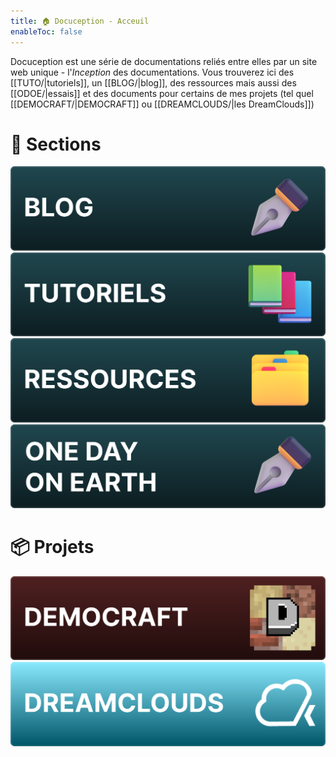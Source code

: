 ```yaml
---
title: 🏠 Docuception - Acceuil
enableToc: false
---
```

Docuception est une série de documentations reliés entre elles par un site web unique - l'*Inception* des documentations. Vous trouverez ici des [[TUTO/|tutoriels]], un [[BLOG/|blog]], des ressources mais aussi des [[ODOE/|essais]] et des documents pour certains de mes projets (tel quel [[DEMOCRAFT/|DEMOCRAFT]] ou [[DREAMCLOUDS/|les DreamClouds]])

# 📒 Sections

<div class="button-grid">
    <a href="BLOG/">
        <img src="img/blog_vector.svg" style="margin: 0rem;" alt="Blog button">
    </a>
    <a href="TUTO/">
        <img src="img/tutoriels_vector.svg" style="margin: 0rem;" alt="Tutorials button">
    </a>
    <a href="RESSOURCES/">
        <img src="img/ressources_vector.svg" style="margin: 0rem;" alt="Ressources button">
    </a>
    <a href="ODOE/">
        <img src="img/odoe_vector.svg" style="margin: 0rem;" alt="Essais button">
    </a>
</div>

# 📦 Projets

<div class="button-grid">
    <a href="DEMOCRAFT/">
        <img src="img/democraft_vector.svg" style="margin: 0rem;" alt="DEMOCRAFT button">
    </a>
    <a href="DREAMCLOUDS/">
        <img src="img/dreamclouds_vector.svg" style="margin: 0rem;" alt="DREAMCLOUDS button">
    </a>
</div>
